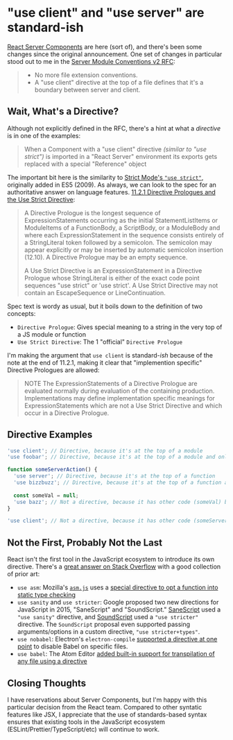 <!---
title: "use client" and "use server" are standard-ish
description: React's magical "use client" and "use server" strings are standard JavaScript, but they're also...kind of not.
socialImage: https://user-images.githubusercontent.com/5233399/245847699-1f8096c5-18b4-4d38-aec6-1f4c3fdc1c2d.png
slackLabel1: Reading Time
slackLabel1Value: 4 minutes
slackLabel2: Publish Date
slackLabel2Value: June 13, 2023
-->

# "use client" and "use server" are standard-ish

[React Server Components](https://react.dev/blog/2023/03/22/react-labs-what-we-have-been-working-on-march-2023#react-server-components) are here (sort of), and there's been some changes since the original announcement. One set of changes in particular stood out to me in the [Server Module Conventions v2 RFC](https://github.com/reactjs/rfcs/pull/227):

> - No more file extension conventions.
> - A "use client" directive at the top of a file defines that it's a boundary between server and client.

## Wait, What's a Directive?
Although not explicitly defined in the RFC, there's a hint at what a _directive_ is in one of the examples:

> When a Component with a "use client" directive _(similar to "use strict")_ is imported in a "React Server" environment its exports gets replaced with a special "Reference" object

The important bit here is the similarity to [Strict Mode's `"use strict"`](https://developer.mozilla.org/en-US/docs/Web/JavaScript/Reference/Strict_mode), originally added in ES5 (2009). As always, we can look to the spec for an authoritative answer on language features. [11.2.1 Directive Prologues and the Use Strict Directive](https://tc39.es/ecma262/2023/#sec-directive-prologues-and-the-use-strict-directive):

> A Directive Prologue is the longest sequence of ExpressionStatements occurring as the initial StatementListItems or ModuleItems of a FunctionBody, a ScriptBody, or a ModuleBody and where each ExpressionStatement in the sequence consists entirely of a StringLiteral token followed by a semicolon. The semicolon may appear explicitly or may be inserted by automatic semicolon insertion (12.10). A Directive Prologue may be an empty sequence.
>
> A Use Strict Directive is an ExpressionStatement in a Directive Prologue whose StringLiteral is either of the exact code point sequences "use strict" or 'use strict'. A Use Strict Directive may not contain an EscapeSequence or LineContinuation.

Spec text is wordy as usual, but it boils down to the definition of two concepts:

- `Directive Prologue`: Gives special meaning to a string in the very top of a JS module or function
- `Use Strict Directive`: The 1 "official" `Directive Prologue`

I'm making the argument that `use client` is standard-_ish_ because of the note at the end of 11.2.1, making it clear that "implemention specific" Directive Prologues are allowed:

> NOTE The ExpressionStatements of a Directive Prologue are evaluated normally during evaluation of the containing production. Implementations may define implementation specific meanings for ExpressionStatements which are not a Use Strict Directive and which occur in a Directive Prologue.

## Directive Examples

```javascript
'use client'; // Directive, because it's at the top of a module
'use foobar'; // Directive, because it's at the top of a module and only has another directive before it

function someServerAction() {
  'use server'; // Directive, because it's at the top of a function
  'use bizzbuzz'; // Directive, because it's at the top of a function and only has another directive before it
  
  const someVal = null;
  'use bazz'; // Not a directive, because it has other code (someVal) before it in the function
}

'use client'; // Not a directive, because it has other code (someServerAction) before it in the module
```

## Not the First, Probably Not the Last

React isn't the first tool in the JavaScript ecosystem to introduce its own directive. There's a [great answer on Stack Overflow](https://stackoverflow.com/a/37535869) with a good collection of prior art:

- `use asm`: Mozilla's [`asm.js`](https://en.wikipedia.org/wiki/Asm.js) uses a [special directive to opt a function into static type checking](http://asmjs.org/spec/latest/#validation)
- `use sanity` and `use stricter`: Google proposed two new directions for JavaScript in 2015, "SaneScript" and "SoundScript." [SaneScript](https://github.com/tc39/notes/blob/main/meetings/2015-01/JSExperimentalDirections.pdf) used a `"use sanity"` directive, and [SoundScript](https://2ality.com/2015/02/soundscript.html) used a `"use stricter"` directive. The `SoundScript` proposal even supported passing arguments/options in a custom directive, `"use stricter+types"`.
- `use nobabel`: Electron's `electron-compile` [supported a directive at one point](https://github.com/atom/atom/issues/8416#issuecomment-131979794) to disable Babel on specific files.
- `use babel`: The Atom Editor [added built-in support for transpilation of any file using a directive](http://web.archive.org/web/20151226200823/http://blog.atom.io/2015/02/04/built-in-6to5.html)

## Closing Thoughts

I have reservations about Server Components, but I'm happy with this particular decision from the React team. Compared to other syntatic features like JSX, I appreciate that the use of standards-based syntax ensures that existing tools in the JavaScript ecosystem (ESLint/Prettier/TypeScript/etc) will continue to work.
